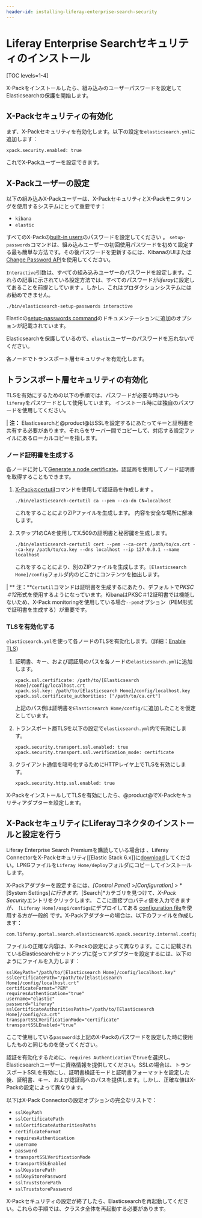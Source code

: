 ```yaml
---
header-id: installing-liferay-enterprise-search-security
---
```


# Liferay Enterprise Searchセキュリティのインストール

[TOC levels=1-4]

X-Packをインストールしたら、組み込みのユーザーパスワードを設定してElasticsearchの保護を開始します。



## X-Packセキュリティの有効化

まず、X-Packセキュリティを有効化します。以下の設定を`elasticsearch.yml`に追加します：



    xpack.security.enabled: true

これでX-Packユーザーを設定できます。

## X-Packユーザーの設定


以下の組み込みX-Packユーザーは、X-PackセキュリティとX-Packモニタリングを使用するシステムにとって重要です：



- `kibana`
- `elastic`

すべてのX-Packの[built-in users](https://www.elastic.co/guide/en/x-pack/6.5/setting-up-authentication.html#built-in-users)のパスワードを設定してください 。
`setup-passwords`コマンドは、組み込みユーザーの初回使用パスワードを初めて設定する最も簡単な方法です。その後パスワードを更新するには、KibanaのUIまたは[Change Password API](https://www.elastic.co/guide/en/elasticsearch/reference/6.5/security-api-change-password.html)を使用してください。



`Interactive`引数は、すべての組み込みユーザーのパスワードを設定します。これらの記事に示されている設定方法では、すべてのパスワードが*liferay*に設定してあることを前提としています 。しかし、これはプロダクションシステムにはお勧めできません。



    ./bin/elasticsearch-setup-passwords interactive

Elasticの[setup-passwords command](https://www.elastic.co/guide/en/elasticsearch/reference/6.5/setup-passwords.html)のドキュメンテーションに追加のオプションが記載されています。



Elasticsearchを保護しているので、`elastic`ユーザーのパスワードを忘れないでください。



各ノードでトランスポート層セキュリティを有効化します。

## トランスポート層セキュリティの有効化

TLSを有効にするための以下の手順では、パスワードが必要な時はいつも`liferay`をパスワードとして使用しています。
インストール時には独自のパスワードを使用してください。



| **注：** Elasticsearchと@product@はSSLを設定するにあたってキーと証明書を共有する必要があります。それらをサーバー間でコピーして、対応する設定ファイルにあるローカルコピーを指します。

### ノード証明書を生成する

各ノードに対して[Generate a node certificate](https://www.elastic.co/guide/en/elasticsearch/reference/6.5/configuring-tls.html#node-certificates)。認証局を使用してノード証明書を取得することもできます。



1. [X-Pack`の`certutil](https://www.elastic.co/guide/en/elasticsearch/reference/6.5/certutil.html)コマンドを使用して認証局を作成します 。



       ./bin/elasticsearch-certutil ca --pem --ca-dn CN=localhost
   
   これをすることによりZIPファイルを生成します。
内容を安全な場所に解凍します。


2. ステップ1のCAを使用してX.509の証明書と秘密鍵を生成します。


       ./bin/elasticsearch-certutil cert --pem --ca-cert /path/to/ca.crt --ca-key /path/to/ca.key --dns localhost --ip 127.0.0.1 --name localhost
   
   これをすることにより、別のZIPファイルを生成します。`[Elasticsearch Home]/config`フォルダ内のどこかにコンテンツを抽出します。

| ** 注：**`Certutil`コマンドは証明書を生成するにあたり、デフォルトで*PKSC＃12*形式を使用するようになっています。KibanaはPKSC＃12証明書では機能しないため、X-Pack monitoringを使用している場合`--pem`オプション（PEM形式で証明書を生成する）が重要です。

### TLSを有効化する

`elasticsearch.yml`を使って各ノードのTLSを有効化します。（詳細：[Enable TLS](https://www.elastic.co/guide/en/elasticsearch/reference/6.5/configuring-tls.html#enable-ssl)）


1. 証明書、キー、および認証局のパスを各ノードの`elasticsearch.yml`に追加します。



       xpack.ssl.certificate: /path/to/[Elasticsearch Home]/config/localhost.crt
       xpack.ssl.key: /path/to/[Elasticsearch Home]/config/localhost.key
       xpack.ssl.certificate_authorities: ["/path/to/ca.crt"]
   
   上記のパス例は証明書を`Elasticsearch Home/config/`に追加したことを仮定としています。



2. トランスポート層TLSを以下の設定で`elasticsearch.yml`内で有効にします。



       xpack.security.transport.ssl.enabled: true
       xpack.security.transport.ssl.verification_mode: certificate
   
3. クライアント通信を暗号化するためにHTTPレイヤ上でTLSを有効にします。



       xpack.security.http.ssl.enabled: true
   
X-PackをインストールしてTLSを有効にしたら、@product@でX-Packセキュリティアダプターを設定します。

## X-PackセキュリティにLiferayコネクタのインストールと設定を行う

Liferay Enterprise Search Premiumを購読している場合は 、Liferay ConnectorをX-Packセキュリティ[[Elastic Stack 6.x]]に[download](https://web.liferay.com/group/customer/dxp/downloads/enterprise-search)してください。LPKGファイルを`Liferay Home/deploy`フォルダにコピーしてインストールします。


X-Packアダプターを設定するには、*[Control Panel]* >*[Configuration]* > *[System Settings]*に行きます。*[Search]*カテゴリを見つけて、*X-Pack Security*エントリをクリックします。
ここに直接プロパティ値を入力できますが、 `[Liferay Home]/osgi/configs`にデプロイしてある [configuration file](/docs/7-1/user/-/knowledge_base/u/understanding-system-configuration-files)を使用する方が一般的 です。X-Packアダプターの場合は、以下のファイルを作成します：

    com.liferay.portal.search.elasticsearch6.xpack.security.internal.configuration.XPackSecurityConfiguration.config

ファイルの正確な内容は、X-Packの設定によって異なります。ここに記載されているElasticsearchセットアップに従ってアダプターを設定するには、以下のようにファイルを入力します：

    sslKeyPath="/path/to/[Elasticsearch Home]/config/localhost.key"
    sslCertificatePath="/path/to/[Elasticsearch Home]/config/localhost.crt"
    certificateFormat="PEM"
    requiresAuthentication="true"
    username="elastic"
    password="liferay"
    sslCertificateAuthoritiesPaths="/path/to/[Elasticsearch Home]/config/ca.crt"
    transportSSLVerificationMode="certificate"
    transportSSLEnabled="true"

ここで使用している`password`は上記のX-Packのパスワードを設定した時に使用したものと同じものを使ってください。


認証を有効化するために、`requires Authentication`で`true`を選択し、Elasticsearchユーザーに資格情報を提供してください。SSLの場合は、トランスポートSSLを有効にし、証明書検証モードと証明書フォーマットを設定した後、証明書、キー、および認証局へのパスを提供します。しかし、正確な値はX-Packの設定によって異なります。


以下はX-Pack Connectorの設定オプションの完全なリストで：

- `sslKeyPath`
- `sslCertificatePath`
- `sslCertificateAuthoritiesPaths`
- `certificateFormat`
- `requiresAuthentication`
- `username`
- `password`
- `transportSSLVerificationMode`
- `transportSSLEnabled`
- `sslKeystorePath`
- `sslKeyStorePassword`
- `sslTruststorePath`
- `sslTruststorePassword`

X-Packセキュリティの設定が終了したら、Elasticsearchを再起動してください。これらの手順では、クラスタ全体を再起動する必要があります。

